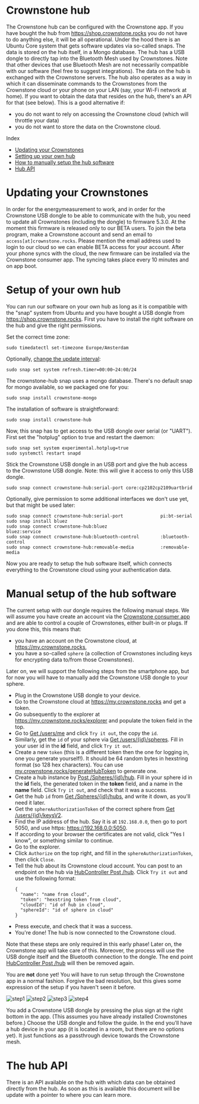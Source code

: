 # Crownstone hub

The Crownstone hub can be configured with the Crownstone app. If you have bought the hub from <https://shop.crownstone.rocks> you do not have to do anything else, 
it will be all operational. Under the hood there is an Ubuntu Core system that gets software updates via so-called snaps. The data is stored on the hub itself,
in a Mongo database. The hub has a USB dongle to directly tap into the Bluetooth Mesh used by Crownstones. Note that other devices that use Bluetooth Mesh 
are not necessarily compatible with our software (feel free to suggest integrations). The data on the hub is exchanged with the Crownstone servers. The hub also 
operates as a way in which it can disseminate commands to the Crownstones from the Crownstone cloud or your phone on your LAN (say, your Wi-Fi network at home). 
If you want to obtain the data that resides on the hub, there's an API for that (see below). This is a good alternative if:
* you do not want to rely on accessing the Crownstone cloud (which will throttle your data)
* you do not want to store the data on the Crownstone cloud.

Index

- [Updating your Crownstones](#updating)
- [Setting up your own hub](#own_hub)
- [How to manually setup the hub software](#manual_setup)
- [Hub API](#api)

<a name="updating"></a>
# Updating your Crownstones

In order for the energymeasurement to work, and in order for the Crownstone USB dongle to be able to communicate with the hub, you need to update all Crownstones (including the dongle) to firmware 5.3.0. At the moment this firmware is released only to our BETA users. To join the beta program, make a Crownstone account and send an email to `access[at]crownstone.rocks`. Please mention the email address used to login to our cloud so we can enable BETA access for your account. After your phone syncs with the cloud, the new firmware can be installed via the Crownstone consumer app. The syncing takes place every 10 minutes and on app boot.

<a name="own_hub"></a>
# Setup of your own hub

You can run our software on your own hub as long as it is compatible with the "snap" system from Ubuntu and you have bought a USB dongle 
from <https://shop.crownstone.rocks>. First you have to install the right software on the hub and give the right permissions.

Set the correct time zone:

    sudo timedatectl set-timezone Europe/Amsterdam

Optionally, [change the update interval](https://snapcraft.io/docs/keeping-snaps-up-to-date):

    sudo snap set system refresh.timer=00:00~24:00/24

The crownstone-hub snap uses a mongo database. There's no default snap for mongo available, so we packaged one for you:

    sudo snap install crownstone-mongo

The installation of software is straightforward:

    sudo snap install crownstone-hub

Now, this snap has to get access to the USB dongle over serial (or "UART"). First set the "hotplug" option to true and restart the daemon:

    sudo snap set system experimental.hotplug=true
    sudo systemctl restart snapd

Stick the Crownstone USB dongle in an USB port and give the hub access to the Crownstone USB dongle. Note: this will give it access to only this USB dongle.

    sudo snap connect crownstone-hub:serial-port core:cp2102cp2109uartbrid

Optionally, give permission to some additional interfaces we don't use yet, but that might be used later:

    sudo snap connect crownstone-hub:serial-port              pi:bt-serial
    sudo snap install bluez
    sudo snap connect crownstone-hub:bluez                    bluez:service
    sudo snap connect crownstone-hub:bluetooth-control        :bluetooth-control
    sudo snap connect crownstone-hub:removable-media          :removable-media

Now you are ready to setup the hub software itself, which connects everything to the Crownstone cloud using your authentication data.

<a name="manual_setup"></a>
# Manual setup of the hub software

The current setup with our dongle requires the following manual steps. We will assume you have create an account via the [Crownstone consumer app](https://crownstone.rocks/app/)
and are able to control a couple of Crownstones, either built-in or plugs. If you done this, this means that:
* you have an account on the Crownstone cloud, at <https://my.crownstone.rocks>,
* you have a so-called `sphere` (a collection of Crownstones including keys for encrypting data to/from those Crownstones). 

Later on, we will support the following steps from the smartphone app, but for now you will have to manually add the Crownstone USB dongle to your sphere.

- Plug in the Crownstone USB dongle to your device.
- Go to the Crownstone cloud at <https://my.crownstone.rocks> and get a token.
- Go subsequently to the explorer at <https://my.crownstone.rocks/explorer> and populate the token field in the top.
- Go to [Get /users/me](https://cloud.crownstone.rocks/explorer/#!/user/user_me) and click `Try it out`, the copy the `id`.
- Similarly, get the `id` of your sphere via [Get /users/{id}/spheres](https://cloud.crownstone.rocks/explorer/#!/user/user_spheres). Fill in your user id in the **id** field, and click `Try it out`.
- Create a new `token` (this is a different token then the one for logging in, one you generate yourself!). It should be 64 random bytes in hexstring format (so 128 hex characters). You can use [my.crownstone.rocks/generateHubToken](https://my.crownstone.rocks/generateHubToken) to generate one.
- Create a hub instance by [Post /Spheres/{id}/hub](https://cloud.crownstone.rocks/explorer/#!/Sphere/Sphere_createHub). Fill in your sphere id in the **id** fiels, the generated token in the **token** field, and a name in the **name** field. Click `Try it out`, and check that it was a success.
- Get the hub `id` from [Get /Spheres/{id}/hubs](https://my.crownstone.rocks/explorer/#!/Sphere/Sphere_prototype_get_hubs), and write it down, as you'll need it later.
- Get the `sphereAuthorizationToken` of the correct sphere from [Get /users/{id}/keysV2](https://my.crownstone.rocks/explorer/#!/user/user_getEncryptionKeysV2).
- Find the IP address of the hub. Say it is at `192.168.0.0`, then go to port 5050, and use https: https://192.168.0.0:5050.
- If according to your browser the certificates are not valid, click "Yes I know", or something similar to continue.
- Go to the explorer.
- Click `Authorize` on the top right, and fill in the `sphereAuthorizationToken`, then click `Close`.
- Tell the hub about its Crownstone cloud account. You can post to an endpoint on the hub via [HubController Post /hub](https://192.168.0.0:5050/explorer/#/HubController/HubController.createHub). Click `Try it out` and use the following format:
  ```
  {
    "name": "name from cloud",
    "token": "hexstring token from cloud",
    "cloudId": "id of hub in cloud",
    "sphereId": "id of sphere in cloud"
  }
  ```
- Press execute, and check that it was a success.
- You're done! The hub is now connected to the Crownstone cloud.

Note that these steps are only required in this early phase! Later on, the Crownstone app will take care of this. Moreover, the process will use the USB dongle itself and the Bluetooth connection to the dongle. The end point [HubController Post /hub](https://192.168.0.0:5050/explorer/#/HubController/HubController.createHub) will then be removed again.

You are **not** done yet! You will have to run setup through the Crownstone app in a normal fashion. Forgive the bad resolution, but this gives some expression of the setup if you haven't seen it before.

![step1](https://user-images.githubusercontent.com/1428585/94725107-8f899d80-035b-11eb-859f-819d5b74f296.jpg)  ![step2](https://user-images.githubusercontent.com/1428585/94725125-94e6e800-035b-11eb-95cb-188d3929e0ba.jpg)  ![step3](https://user-images.githubusercontent.com/1428585/94725137-99130580-035b-11eb-9bc2-972625e0772c.jpg)  ![step4](https://user-images.githubusercontent.com/1428585/94725149-9c0df600-035b-11eb-9aa8-e845f881acac.jpg)

You add a Crownstone USB dongle by pressing the plus sign at the right bottom in the app. (This assumes you have already installed Crownstones before.) Choose the USB dongle and follow the guide. In the end you'll have a hub device in your app (it is located in a room, but there are no options yet). It just functions as a passthrough device towards the Crownstone mesh.

<a name="api"></a>
# The hub API

There is an API available on the hub with which data can be obtained directly from the hub. As soon as this is available this document will be update with a pointer to where you can learn more.
